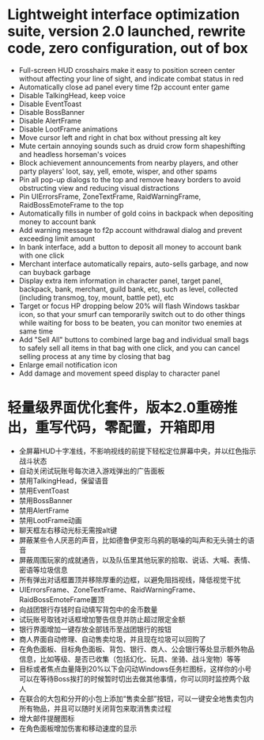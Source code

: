 # Lightweight interface optimization suite, version 2.0 launched, rewrite code, zero configuration, out of box

- Full-screen HUD crosshairs make it easy to position screen center without affecting your line of sight, and indicate combat status in red
- Automatically close ad panel every time f2p account enter game
- Disable TalkingHead, keep voice
- Disable EventToast
- Disable BossBanner
- Disable AlertFrame
- Disable LootFrame animations
- Move cursor left and right in chat box without pressing alt key
- Mute certain annoying sounds such as druid crow form shapeshifting and headless horseman's voices
- Block achievement announcements from nearby players, and other party players' loot, say, yell, emote, wisper, and other spams
- Pin all pop-up dialogs to the top and remove heavy borders to avoid obstructing view and reducing visual distractions
- Pin UIErrorsFrame, ZoneTextFrame, RaidWarningFrame, RaidBossEmoteFrame to the top
- Automatically fills in number of gold coins in backpack when depositing money to account bank
- Add warning message to f2p account withdrawal dialog and prevent exceeding limit amount
- In bank interface, add a button to deposit all money to account bank with one click
- Merchant interface automatically repairs, auto-sells garbage, and now can buyback garbage
- Display extra item information in character panel, target panel, backpack, bank, merchant, guild bank, etc, such as level, collected (including transmog, toy, mount, battle pet), etc
- Target or focus HP dropping below 20% will flash Windows taskbar icon, so that your smurf can temporarily switch out to do other things while waiting for boss to be beaten, you can monitor two enemies at same time
- Add "Sell All" buttons to combined large bag and individual small bags to safely sell all items in that bag with one click, and you can cancel selling process at any time by closing that bag 
- Enlarge email notification icon
- Add damage and movement speed display to character panel

# 轻量级界面优化套件，版本2.0重磅推出，重写代码，零配置，开箱即用

- 全屏幕HUD十字准线，不影响视线的前提下轻松定位屏幕中央，并以红色指示战斗状态
- 自动关闭试玩账号每次进入游戏弹出的广告面板
- 禁用TalkingHead，保留语音
- 禁用EventToast
- 禁用BossBanner
- 禁用AlertFrame
- 禁用LootFrame动画
- 聊天框左右移动光标无需按alt键
- 屏蔽某些令人厌恶的声音，比如德鲁伊变形乌鸦的聒噪的叫声和无头骑士的语音
- 屏蔽周围玩家的成就通告，以及队伍里其他玩家的拾取、说话、大喊、表情、密语等垃圾信息
- 所有弹出对话框置顶并移除厚重的边框，以避免阻挡视线，降低视觉干扰
- UIErrorsFrame、ZoneTextFrame、RaidWarningFrame、RaidBossEmoteFrame置顶
- 向战团银行存钱时自动填写背包中的金币数量
- 试玩账号取钱对话框增加警告信息并防止超过限定金额
- 银行界面增加一键存放全部钱币至战团银行的按钮
- 商人界面自动修理、自动售卖垃圾，并且现在垃圾可以回购了
- 在角色面板、目标角色面板、背包、银行、商人、公会银行等处显示额外物品信息，比如等级、是否已收集（包括幻化、玩具、坐骑、战斗宠物）等等
- 目标或者焦点血量降到20%以下会闪动Windows任务栏图标，这样你的小号可以在等待Boss挨打的时候暂时切出去做其他事情，你可以同时监控两个敌人
- 在联合的大包和分开的小包上添加“售卖全部”按钮，可以一键安全地售卖包内所有物品，并且可以随时关闭背包来取消售卖过程
- 增大邮件提醒图标
- 在角色面板增加伤害和移动速度的显示
